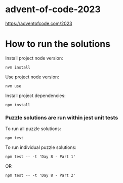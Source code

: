 # advent-of-code-2023

https://adventofcode.com/2023


# How to run the solutions

Install project node version:
```
nvm install
```

Use project node version:
```
nvm use
```

Install project dependencies:
```
npm install
```

### Puzzle solutions are run within jest unit tests

To run all puzzle solutions:
```
npm test
```

To run individual puzzle solutions:
```
npm test -- -t 'Day 8 - Part 1'
```
OR
```
npm test -- -t 'Day 8 - Part 2'
```
